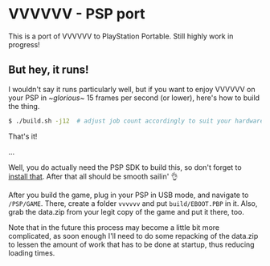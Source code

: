 # VVVVVV - PSP port

This is a port of VVVVVV to PlayStation Portable. Still highly work in progress!

## But hey, it runs!

I wouldn't say it runs particularly well, but if you want to enjoy VVVVVV on your PSP in _\~glorious\~_ 15 frames per second (or lower), here's how to build the thing.

```sh
$ ./build.sh -j12  # adjust job count accordingly to suit your hardware
```

That's it!

…

Well, you do actually need the PSP SDK to build this, so don't forget to [install that](https://github.com/pspdev/pspsdk). After that all should be smooth sailin' :ok_hand:

After you build the game, plug in your PSP in USB mode, and navigate to `/PSP/GAME`. There, create a folder `vvvvvv` and put `build/EBOOT.PBP` in it. Also, grab the data.zip from your legit copy of the game and put it there, too.

Note that in the future this process may become a little bit more complicated, as soon enough I'll need to do some repacking of the data.zip to lessen the amount of work that has to be done at startup, thus reducing loading times.
